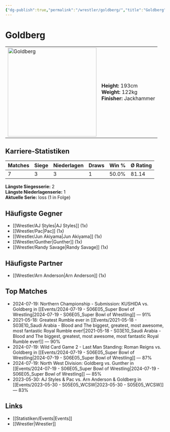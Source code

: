 ```yaml
---
{"dg-publish":true,"permalink":"/wrestler/goldberg/","title":"Goldberg","tags":["wrestler"],"noteIcon":""}
---
```



# Goldberg

<table>
        <tr>
        <td><img src="https://github.com/CptSpaulding1980/choke-slam-wrestling/releases/download/images/Goldberg.png" width="280" alt="Goldberg"></td>
        <td>
        <b>Height:</b> 193cm<br>
        <b>Weight:</b> 122kg<br>
        <b>Finisher:</b> Jackhammer<br>
        </td>
        </tr>
        </table>
        
## Karriere-Statistiken

| Matches | Siege | Niederlagen | Draws | Win % | Ø Rating |
|---------|-------|-------------|-------|-------|-----------|
| 7 | 3 | 3 | 1 | 50.0% | 81.14 |

**Längste Siegesserie:** 2<br>**Längste Niederlagenserie:** 1<br>**Aktuelle Serie:** loss (1 in Folge)


## Häufigste Gegner
- [[Wrestler/AJ Styles\|AJ Styles]] (1x)
- [[Wrestler/Pac\|Pac]] (1x)
- [[Wrestler/Jun Akiyama\|Jun Akiyama]] (1x)
- [[Wrestler/Gunther\|Gunther]] (1x)
- [[Wrestler/Randy Savage\|Randy Savage]] (1x)

## Häufigste Partner
- [[Wrestler/Arn Anderson\|Arn Anderson]] (1x)

## Top Matches
- 2024-07-19: Northern Championship - Submission: KUSHIDA vs. Goldberg in [[Events/2024-07-19 - S06E05_Super Bowl of Wrestling\|2024-07-19 - S06E05_Super Bowl of Wrestling]] — 91%
- 2021-05-18: Greatest Rumble ever in [[Events/2021-05-18 - S03E10_Saudi Arabia - Blood and The biggest, greatest, most awesome, most fantastic Royal Rumble ever!\|2021-05-18 - S03E10_Saudi Arabia - Blood and The biggest, greatest, most awesome, most fantastic Royal Rumble ever!]] — 90%
- 2024-07-19: Wild Card Game 2 - Last Man Standing: Roman Reigns vs. Goldberg in [[Events/2024-07-19 - S06E05_Super Bowl of Wrestling\|2024-07-19 - S06E05_Super Bowl of Wrestling]] — 87%
- 2024-07-19: North West Division: Goldberg vs. Gunther in [[Events/2024-07-19 - S06E05_Super Bowl of Wrestling\|2024-07-19 - S06E05_Super Bowl of Wrestling]] — 85%
- 2023-05-30: AJ Styles & Pac vs. Arn Anderson & Goldberg in [[Events/2023-05-30 - S05E05_WCSW\|2023-05-30 - S05E05_WCSW]] — 83%

## Links
- [[Statistiken/Events\|Events]]
- [[Wrestler\|Wrestler]]

